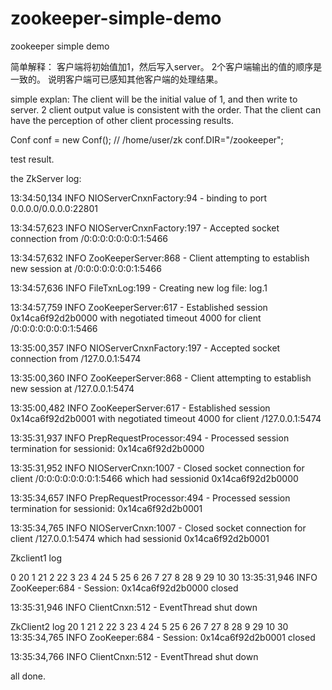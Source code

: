 # zookeeper-simple-demo
zookeeper simple demo

简单解释：
客户端将初始值加1，然后写入server。
2个客户端输出的值的顺序是一致的。
说明客户端可已感知其他客户端的处理结果。

simple explan:
The client will be the initial value of 1, and then write to server.
2 client output value is consistent with the order.
That the client can have the perception of other client processing results.


Conf conf = new Conf();
// /home/user/zk
conf.DIR="/zookeeper";


test result.


the ZkServer log:

13:34:50,134  INFO NIOServerCnxnFactory:94 - binding to port 0.0.0.0/0.0.0.0:22801

13:34:57,623  INFO NIOServerCnxnFactory:197 - Accepted socket connection from /0:0:0:0:0:0:0:1:5466

13:34:57,632  INFO ZooKeeperServer:868 - Client attempting to establish new session at /0:0:0:0:0:0:0:1:5466

13:34:57,636  INFO FileTxnLog:199 - Creating new log file: log.1

13:34:57,759  INFO ZooKeeperServer:617 - Established session 0x14ca6f92d2b0000 with negotiated timeout 4000 for client
/0:0:0:0:0:0:0:1:5466

13:35:00,357  INFO NIOServerCnxnFactory:197 - Accepted socket connection from /127.0.0.1:5474

13:35:00,360  INFO ZooKeeperServer:868 - Client attempting to establish new session at /127.0.0.1:5474

13:35:00,482  INFO ZooKeeperServer:617 - Established session 0x14ca6f92d2b0001 with negotiated timeout 4000 for client /127.0.0.1:5474

13:35:31,937  INFO PrepRequestProcessor:494 - Processed session termination for sessionid: 0x14ca6f92d2b0000

13:35:31,952  INFO NIOServerCnxn:1007 - Closed socket connection for client /0:0:0:0:0:0:0:1:5466 which had sessionid 0x14ca6f92d2b0000

13:35:34,657  INFO PrepRequestProcessor:494 - Processed session termination for sessionid: 0x14ca6f92d2b0001

13:35:34,765  INFO NIOServerCnxn:1007 - Closed socket connection for client /127.0.0.1:5474 which had sessionid
0x14ca6f92d2b0001


Zkclient1 log

0
20
1
21
2
22
3
23
4
24
5
25
6
26
7
27
8
28
9
29
10
30
13:35:31,946  INFO ZooKeeper:684 - Session: 0x14ca6f92d2b0000 closed

13:35:31,946  INFO ClientCnxn:512 - EventThread shut down



ZkClient2 log
20
1
21
2
22
3
23
4
24
5
25
6
26
7
27
8
28
9
29
10
30
13:35:34,765  INFO ZooKeeper:684 - Session: 0x14ca6f92d2b0001 closed

13:35:34,766  INFO ClientCnxn:512 - EventThread shut down




all done.

